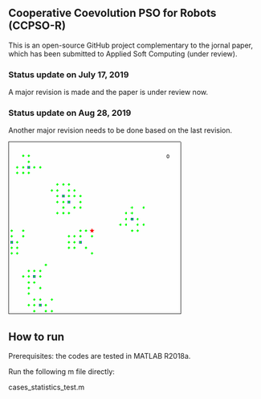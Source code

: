 
## Cooperative Coevolution PSO for Robots (CCPSO-R)

This is an open-source GitHub project complementary to the jornal paper, 
which has been submitted to Applied Soft Computing (under review).

### Status update on July 17, 2019

A major revision is made and the paper is under review now.

### Status update on Aug 28, 2019

Another major revision needs to be done based on the last revision.

![Alt Text](https://github.com/LijunSun90/pursuitCCPSOR/blob/master/data/D201909251947_pursuit/n_robots_8_prey_linear%5C_smart_seed_1.gif)

## How to run
Prerequisites: the codes are tested in MATLAB R2018a.

Run the following m file directly:

cases_statistics_test.m
